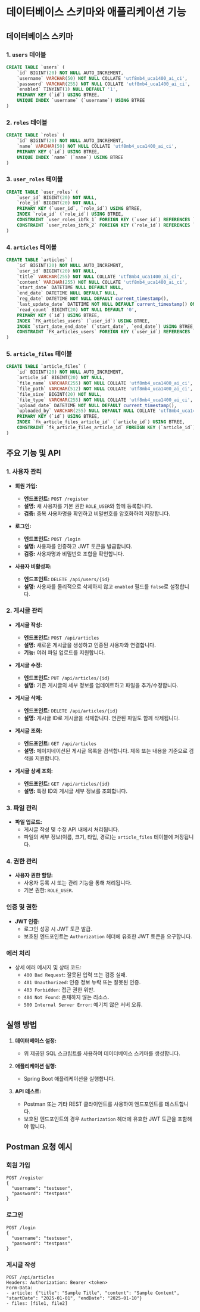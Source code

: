 # 데이터베이스 스키마와 애플리케이션 기능

## 데이터베이스 스키마

### 1. `users` 테이블
```sql
CREATE TABLE `users` (
	`id` BIGINT(20) NOT NULL AUTO_INCREMENT,
	`username` VARCHAR(50) NOT NULL COLLATE 'utf8mb4_uca1400_ai_ci',
	`password` VARCHAR(255) NOT NULL COLLATE 'utf8mb4_uca1400_ai_ci',
	`enabled` TINYINT(1) NULL DEFAULT '1',
	PRIMARY KEY (`id`) USING BTREE,
	UNIQUE INDEX `username` (`username`) USING BTREE
)
```

### 2. `roles` 테이블
```sql
CREATE TABLE `roles` (
	`id` BIGINT(20) NOT NULL AUTO_INCREMENT,
	`name` VARCHAR(50) NOT NULL COLLATE 'utf8mb4_uca1400_ai_ci',
	PRIMARY KEY (`id`) USING BTREE,
	UNIQUE INDEX `name` (`name`) USING BTREE
)
```

### 3. `user_roles` 테이블
```sql
CREATE TABLE `user_roles` (
	`user_id` BIGINT(20) NOT NULL,
	`role_id` BIGINT(20) NOT NULL,
	PRIMARY KEY (`user_id`, `role_id`) USING BTREE,
	INDEX `role_id` (`role_id`) USING BTREE,
	CONSTRAINT `user_roles_ibfk_1` FOREIGN KEY (`user_id`) REFERENCES `users` (`id`) ON UPDATE RESTRICT ON DELETE CASCADE,
	CONSTRAINT `user_roles_ibfk_2` FOREIGN KEY (`role_id`) REFERENCES `roles` (`id`) ON UPDATE RESTRICT ON DELETE CASCADE
)
```

### 4. `articles` 테이블
```sql
CREATE TABLE `articles` (
	`id` BIGINT(20) NOT NULL AUTO_INCREMENT,
	`user_id` BIGINT(20) NOT NULL,
	`title` VARCHAR(255) NOT NULL COLLATE 'utf8mb4_uca1400_ai_ci',
	`content` VARCHAR(255) NOT NULL COLLATE 'utf8mb4_uca1400_ai_ci',
	`start_date` DATETIME NULL DEFAULT NULL,
	`end_date` DATETIME NULL DEFAULT NULL,
	`reg_date` DATETIME NOT NULL DEFAULT current_timestamp(),
	`last_update_date` DATETIME NOT NULL DEFAULT current_timestamp() ON UPDATE current_timestamp(),
	`read_count` BIGINT(20) NOT NULL DEFAULT '0',
	PRIMARY KEY (`id`) USING BTREE,
	INDEX `FK_articles_users` (`user_id`) USING BTREE,
	INDEX `start_date_end_date` (`start_date`, `end_date`) USING BTREE,
	CONSTRAINT `FK_articles_users` FOREIGN KEY (`user_id`) REFERENCES `users` (`id`) ON UPDATE NO ACTION ON DELETE NO ACTION
)
```

### 5. `article_files` 테이블
```sql
CREATE TABLE `article_files` (
	`id` BIGINT(20) NOT NULL AUTO_INCREMENT,
	`article_id` BIGINT(20) NOT NULL,
	`file_name` VARCHAR(255) NOT NULL COLLATE 'utf8mb4_uca1400_ai_ci',
	`file_path` VARCHAR(512) NOT NULL COLLATE 'utf8mb4_uca1400_ai_ci',
	`file_size` BIGINT(20) NOT NULL,
	`file_type` VARCHAR(255) NOT NULL COLLATE 'utf8mb4_uca1400_ai_ci',
	`upload_date` DATETIME NOT NULL DEFAULT current_timestamp(),
	`uploaded_by` VARCHAR(255) NULL DEFAULT NULL COLLATE 'utf8mb4_uca1400_ai_ci',
	PRIMARY KEY (`id`) USING BTREE,
	INDEX `fk_article_files_article_id` (`article_id`) USING BTREE,
	CONSTRAINT `fk_article_files_article_id` FOREIGN KEY (`article_id`) REFERENCES `articles` (`id`) ON UPDATE RESTRICT ON DELETE CASCADE
)

```

## 주요 기능 및 API

### 1. 사용자 관리
- **회원 가입:**
    - **엔드포인트:** `POST /register`
    - **설명:** 새 사용자를 기본 권한 `ROLE_USER`와 함께 등록합니다.
    - **검증:** 중복 사용자명을 확인하고 비밀번호를 암호화하여 저장합니다.

- **로그인:**
    - **엔드포인트:** `POST /login`
    - **설명:** 사용자를 인증하고 JWT 토큰을 발급합니다.
    - **검증:** 사용자명과 비밀번호 조합을 확인합니다.

- **사용자 비활성화:**
    - **엔드포인트:** `DELETE /api/users/{id}`
    - **설명:** 사용자를 물리적으로 삭제하지 않고 `enabled` 필드를 `false`로 설정합니다.

### 2. 게시글 관리
- **게시글 작성:**
    - **엔드포인트:** `POST /api/articles`
    - **설명:** 새로운 게시글을 생성하고 인증된 사용자와 연결합니다.
    - **기능:** 여러 파일 업로드를 지원합니다.

- **게시글 수정:**
    - **엔드포인트:** `PUT /api/articles/{id}`
    - **설명:** 기존 게시글의 세부 정보를 업데이트하고 파일을 추가/수정합니다.

- **게시글 삭제:**
    - **엔드포인트:** `DELETE /api/articles/{id}`
    - **설명:** 게시글 ID로 게시글을 삭제합니다. 연관된 파일도 함께 삭제됩니다.

- **게시글 조회:**
    - **엔드포인트:** `GET /api/articles`
    - **설명:** 페이지네이션된 게시글 목록을 검색합니다. 제목 또는 내용을 기준으로 검색을 지원합니다.

- **게시글 상세 조회:**
    - **엔드포인트:** `GET /api/articles/{id}`
    - **설명:** 특정 ID의 게시글 세부 정보를 조회합니다.

### 3. 파일 관리
- **파일 업로드:**
    - 게시글 작성 및 수정 API 내에서 처리됩니다.
    - 파일의 세부 정보(이름, 크기, 타입, 경로)는 `article_files` 테이블에 저장됩니다.

### 4. 권한 관리
- **사용자 권한 할당:**
    - 사용자 등록 시 또는 관리 기능을 통해 처리됩니다.
    - 기본 권한: `ROLE_USER`.

### 인증 및 권한
- **JWT 인증:**
    - 로그인 성공 시 JWT 토큰 발급.
    - 보호된 엔드포인트는 `Authorization` 헤더에 유효한 JWT 토큰을 요구합니다.

### 에러 처리
- 상세 에러 메시지 및 상태 코드:
    - `400 Bad Request`: 잘못된 입력 또는 검증 실패.
    - `401 Unauthorized`: 인증 정보 누락 또는 잘못된 인증.
    - `403 Forbidden`: 접근 권한 위반.
    - `404 Not Found`: 존재하지 않는 리소스.
    - `500 Internal Server Error`: 예기치 않은 서버 오류.

## 실행 방법
1. **데이터베이스 설정:**
    - 위 제공된 SQL 스크립트를 사용하여 데이터베이스 스키마를 생성합니다.

2. **애플리케이션 실행:**
    - Spring Boot 애플리케이션을 실행합니다.

3. **API 테스트:**
    - Postman 또는 기타 REST 클라이언트를 사용하여 엔드포인트를 테스트합니다.
    - 보호된 엔드포인트의 경우 `Authorization` 헤더에 유효한 JWT 토큰을 포함해야 합니다.

## Postman 요청 예시
### 회원 가입
```
POST /register
{
  "username": "testuser",
  "password": "testpass"
}
```

### 로그인
```
POST /login
{
  "username": "testuser",
  "password": "testpass"
}
```

### 게시글 작성
```
POST /api/articles
Headers: Authorization: Bearer <token>
Form-Data:
- article: {"title": "Sample Title", "content": "Sample Content", "startDate": "2025-01-01", "endDate": "2025-01-10"}
- files: [file1, file2]
```


